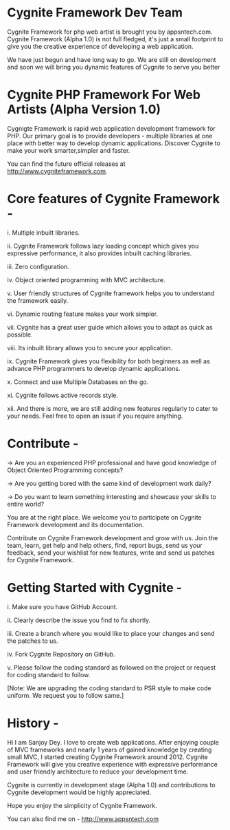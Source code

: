 Cygnite Framework Dev Team
==========================
Cygnite Framework for php web artist is brought you by appsntech.com. Cygnite Framework (Alpha 1.0) is not full fledged, it's just a small footprint to give you the creative experience of developing a web application.

We have just begun and have long way to go. We are still on development and soon we will bring you dynamic features of Cygnite to serve you better


Cygnite PHP Framework For Web Artists (Alpha Version 1.0)
=========================================================

Cygnigte Framework is rapid web application development framework for PHP. Our primary goal is to provide developers - multiple libraries at one place with better way to develop dynamic applications. Discover Cygnite to make your work smarter,simpler and faster.

You can find the future official releases at http://www.cygniteframework.com.

Core features of Cygnite Framework -
==================================

i. Multiple  inbuilt libraries.

ii. Cygnite Framework follows lazy loading concept which gives you expressive performance, it also provides inbuilt caching libraries.

iii. Zero configuration.

iv. Object oriented programming with MVC architecture.

v.  User friendly structures of Cygnite framework helps you to understand the framework easily.

vi. Dynamic routing feature makes your work simpler.

vii. Cygnite has a great user guide which allows you to adapt as quick as possible.

viii. Its inbuilt library allows you to secure your application.

ix. Cygnite Framework gives you flexibility for both beginners as well as advance PHP programmers to develop dynamic applications.

x. Connect and use Multiple Databases on the go.

xi. Cygnite follows active records style.

xii. And there is more, we are still adding new features regularly to cater to your needs. Feel free to open an issue if you require anything.


Contribute -
===========

-> Are you an experienced PHP professional and have good knowledge of Object Oriented Programming concepts?

-> Are you getting bored with the same kind of development work daily?

-> Do you want to learn something interesting and showcase your skills to entire world?

You are at the right place. We welcome you to participate on Cygnite Framework development and its documentation.

Contribute on Cygnite Framework development and grow with us. Join the team, learn, get help and help others, find, report bugs, send us your feedback, send your wishlist for new features, write and send us patches for Cygnite Framework.


Getting Started with Cygnite -
============================
i.  Make sure you have GitHub Account.

ii. Clearly describe the issue you find to fix shortly.

iii. Create a branch where you would like to place your changes and send the patches to us.

iv. Fork Cygnite Repository on GitHub.

v. Please follow the coding standard as followed on the project or request for coding standard to follow.

[Note: We are upgrading the coding standard to PSR style to make code uniform. We request you to follow same.]


History -
=======
Hi I am Sanjoy Dey. I love to create web applications. After enjoying couple of MVC frameworks and nearly 1 years of gained knowledge by creating small MVC, I started creating Cygnite Framework around 2012. Cygnite Framework will give you creative experience with expressive performance and user friendly architecture to reduce your development time.

Cygnite is currently in development stage (Alpha 1.0) and contributions to Cygnite development would be highly appreciated.

Hope you enjoy the simplicity of Cygnite Framework.

You can also find me on - http://www.appsntech.com
